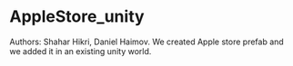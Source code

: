 # AppleStore_unity #
Authors:
Shahar Hikri, 
Daniel Haimov.
We created Apple store prefab and we added it in an existing unity world.

